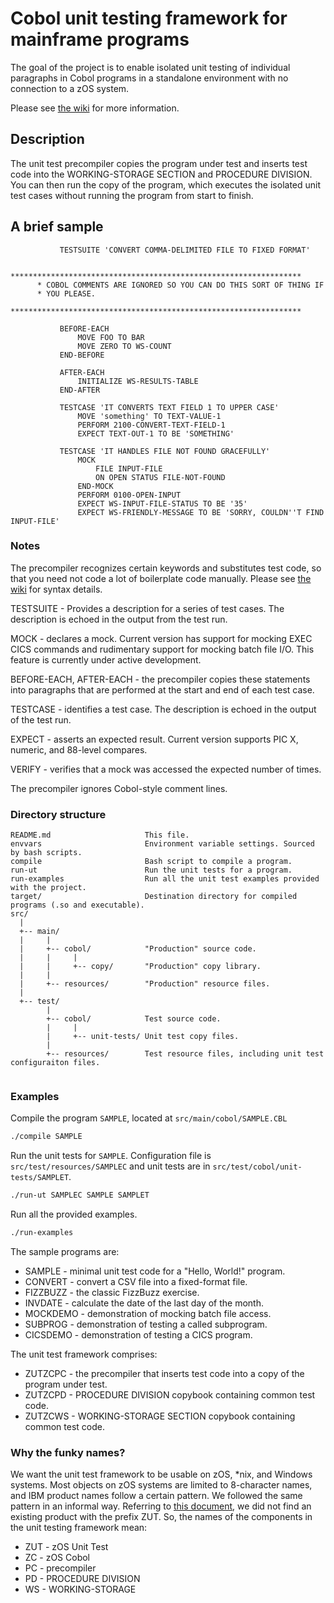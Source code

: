 # Cobol unit testing framework for mainframe programs

The goal of the project is to enable isolated unit testing of individual paragraphs in Cobol programs in a standalone environment with no connection to a zOS system. 

Please see [the wiki](https://github.com/neopragma/cobol-unit-test/wiki/00.%20Home) for more information.

## Description

The unit test precompiler copies the program under test and inserts test code into the WORKING-STORAGE SECTION and PROCEDURE DIVISION. You can then run the copy of the program, which executes the isolated unit test cases without running the program from start to finish.

## A brief sample

```
           TESTSUITE 'CONVERT COMMA-DELIMITED FILE TO FIXED FORMAT' 

      *****************************************************************
      * COBOL COMMENTS ARE IGNORED SO YOU CAN DO THIS SORT OF THING IF
      * YOU PLEASE.
      *****************************************************************  

           BEFORE-EACH
               MOVE FOO TO BAR
               MOVE ZERO TO WS-COUNT
           END-BEFORE

           AFTER-EACH
               INITIALIZE WS-RESULTS-TABLE
           END-AFTER

           TESTCASE 'IT CONVERTS TEXT FIELD 1 TO UPPER CASE' 
               MOVE 'something' TO TEXT-VALUE-1
               PERFORM 2100-CONVERT-TEXT-FIELD-1
               EXPECT TEXT-OUT-1 TO BE 'SOMETHING'

           TESTCASE 'IT HANDLES FILE NOT FOUND GRACEFULLY'
               MOCK
                   FILE INPUT-FILE 
                   ON OPEN STATUS FILE-NOT-FOUND
               END-MOCK    
               PERFORM 0100-OPEN-INPUT
               EXPECT WS-INPUT-FILE-STATUS TO BE '35'
               EXPECT WS-FRIENDLY-MESSAGE TO BE 'SORRY, COULDN''T FIND INPUT-FILE'
```

### Notes

The precompiler recognizes certain keywords and substitutes test code, so that you need not code a lot of boilerplate code manually. Please see [the wiki](https://github.com/neopragma/cobol-unit-test/wiki/01.%20Syntax) for syntax details.

TESTSUITE - Provides a description for a series of test cases. The description is echoed in the output from the test run.

MOCK - declares a mock. Current version has support for mocking EXEC CICS commands and rudimentary support for mocking batch file I/O. This feature is currently under active development.

BEFORE-EACH, AFTER-EACH - the precompiler copies these statements into paragraphs that are performed at the start and end of each test case.

TESTCASE - identifies a test case. The description is echoed in the output of the test run.

EXPECT - asserts an expected result. Current version supports PIC X, numeric, and 88-level compares. 

VERIFY - verifies that a mock was accessed the expected number of times.

The precompiler ignores Cobol-style comment lines.


### Directory structure

```
README.md                     This file.
envvars                       Environment variable settings. Sourced by bash scripts.
compile                       Bash script to compile a program.
run-ut                        Run the unit tests for a program.
run-examples                  Run all the unit test examples provided with the project.
target/                       Destination directory for compiled programs (.so and executable).
src/
  |
  +-- main/
  |     |
  |     +-- cobol/            "Production" source code.
  |     |     |
  |     |     +-- copy/       "Production" copy library.
  |     |
  |     +-- resources/        "Production" resource files.
  |
  +-- test/  
        |
        +-- cobol/            Test source code.
        |     |
        |     +-- unit-tests/ Unit test copy files.
        |
        +-- resources/        Test resource files, including unit test configuraiton files.
  
```

### Examples

Compile the program ```SAMPLE```, located at ```src/main/cobol/SAMPLE.CBL```

```sh
./compile SAMPLE
```

Run the unit tests for ```SAMPLE```. Configuration file is ```src/test/resources/SAMPLEC``` and unit tests are in ```src/test/cobol/unit-tests/SAMPLET```.

```sh
./run-ut SAMPLEC SAMPLE SAMPLET
```

Run all the provided examples.

```sh
./run-examples
```

The sample programs are:

* SAMPLE - minimal unit test code for a "Hello, World!" program.
* CONVERT - convert a CSV file into a fixed-format file.
* FIZZBUZZ - the classic FizzBuzz exercise.
* INVDATE - calculate the date of the last day of the month.
* MOCKDEMO - demonstration of mocking batch file access.
* SUBPROG - demonstration of testing a called subprogram.
* CICSDEMO - demonstration of testing a CICS program.

The unit test framework comprises:

* ZUTZCPC - the precompiler that inserts test code into a copy of the program under test.
* ZUTZCPD - PROCEDURE DIVISION copybook containing common test code.
* ZUTZCWS - WORKING-STORAGE SECTION copybook containing common test code.

### Why the funky names?

We want the unit test framework to be usable on zOS, *nix, and Windows systems. Most objects on zOS systems are limited to 8-character names, and IBM product names follow a certain pattern. We followed the same pattern in an informal way. Referring to [this document](http://www-01.ibm.com/support/knowledgecenter/SSLTBW_1.13.0/com.ibm.zos.r13.bpxa800/bpxza8c008.htm), we did not find an existing product with the prefix ZUT. So, the names of the components in the unit testing framework mean:

* ZUT - zOS Unit Test
* ZC - zOS Cobol
* PC - precompiler
* PD - PROCEDURE DIVISION
* WS - WORKING-STORAGE
